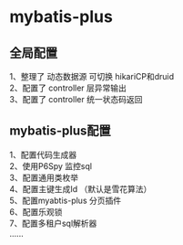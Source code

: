 # mybatis-plus
   ## 全局配置
1、整理了 动态数据源 可切换 hikariCP和druid<br/>
2、配置了 controller 层异常输出<br/>
3、配置了 controller 统一状态码返回<br/>
   ## mybatis-plus配置
1、配置代码生成器<br/>
2、使用P6Spy 监控sql<br/>
3、配置通用类枚举<br/>
4、配置主键生成Id （默认是雪花算法）<br/>
5、配置myabtis-plus 分页插件<br/>
6、配置乐观锁<br/>
7、配置多租户sql解析器<br/>
......
